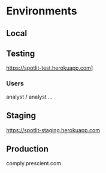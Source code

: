 # Environments

## Local

## Testing

https://spotlit-test.herokuapp.com]

### Users
analyst / analyst
...
## Staging
https://spotlit-staging.herokuapp.com

## Production

comply.prescient.com